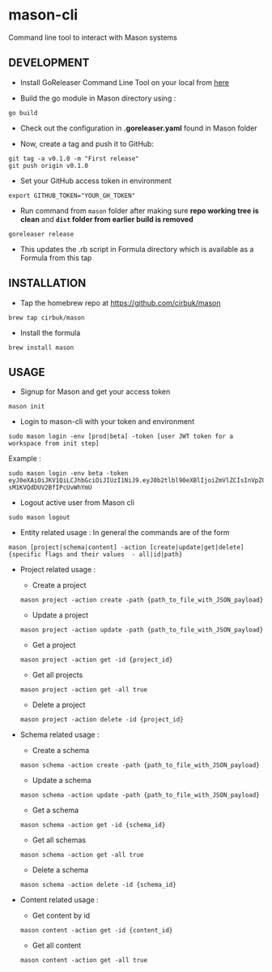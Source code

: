 # mason-cli
Command line tool to interact with Mason systems

## DEVELOPMENT

- Install GoReleaser Command Line Tool on your local from [here](https://goreleaser.com/install/)

- Build the go module in Mason directory using :
```
go build
```
- Check out the configuration in **.goreleaser.yaml** found in Mason folder

- Now, create a tag and push it to GitHub:
```
git tag -a v0.1.0 -m "First release"
git push origin v0.1.0
```

- Set your GitHub access token in environment
```
export GITHUB_TOKEN="YOUR_GH_TOKEN"
```


- Run command from `mason` folder after making sure **repo working tree is clean** and **`dist` folder from earlier build is removed**
```
goreleaser release
```

- This updates the .rb script in Formula directory which is available as a Formula from this tap

## INSTALLATION

- Tap the homebrew repo at https://github.com/cirbuk/mason

```
brew tap cirbuk/mason
```

- Install the formula

```
brew install mason
```

## USAGE

- Signup for Mason and get your access token
```
mason init
```

- Login to mason-cli with your token and environment
```
sudo mason login -env [prod|beta] -token [user JWT token for a workspace from init step]
```

Example :
```
sudo mason login -env beta -token eyJ0eXAiOiJKV1QiLCJhbGciOiJIUzI1NiJ9.eyJ0b2tlbl90eXBlIjoiZmVlZCIsInVpZCI6IjFlZWM4Y2MwLThiZTMtNGUwOC1hMWJmLTE4MzdmNmVmYTBhNCIsIndvcmtzcGFjZV9pZCI6ImZjZTJiNGQxLTI2NTMtNGU2OC1iMDk0LTNhYmYwMDdkMjRkZSIsInVzZXJpZCI6InNhdXJhYi5taXRyYUBrdWJyaWMuaW8ifQ.7lxQ6vaf2WiITbfRN_1-sM1KVQdDUV2BfIPcUvWhYmU
```

- Logout active user from Mason cli
```
sudo mason logout
```

- Entity related usage :
    In general the commands are of the form
```
mason [project|schema|content] -action [create|update|get|delete] {specific flags and their values  - all|id|path}
```

- Project related usage :
    - Create a project
    ```
    mason project -action create -path {path_to_file_with_JSON_payload}
    ```

    - Update a project
    ```
    mason project -action update -path {path_to_file_with_JSON_payload}
    ```

    - Get a project
    ```
    mason project -action get -id {project_id}
    ```

    - Get all projects
    ```
    mason project -action get -all true
    ```

    - Delete a project
    ```
    mason project -action delete -id {project_id}
    ```

- Schema related usage :
    - Create a schema
    ```
    mason schema -action create -path {path_to_file_with_JSON_payload}
    ```

    - Update a schema
    ```
    mason schema -action update -path {path_to_file_with_JSON_payload}
    ```

    - Get a schema
    ```
    mason schema -action get -id {schema_id}
    ```

    - Get all schemas
    ```
    mason schema -action get -all true
    ```

    - Delete a schema
    ```
    mason schema -action delete -id {schema_id}
    ```

- Content related usage :
    - Get content by id
    ```
    mason content -action get -id {content_id}
    ```

    - Get all content
    ```
    mason content -action get -all true
    ```





